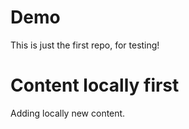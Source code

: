 # Demo

This is just the first repo, for testing!

# Content locally first

Adding locally new content.

